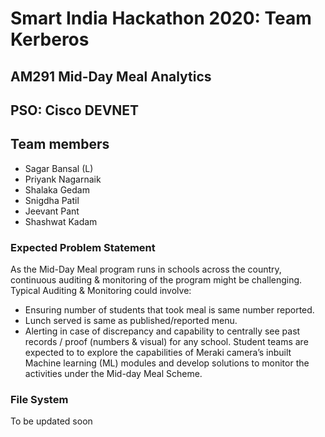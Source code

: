 # Smart India Hackathon 2020: Team Kerberos
## AM291 Mid-Day Meal Analytics
## PSO: Cisco DEVNET
## Team members
- Sagar Bansal (L)
- Priyank Nagarnaik
- Shalaka Gedam
- Snigdha Patil
- Jeevant Pant
- Shashwat Kadam 

### Expected Problem Statement

As the Mid-Day Meal program runs in schools across the country, continuous auditing & monitoring of the program
might be challenging. Typical Auditing & Monitoring could involve:
- Ensuring number of students that took meal is same number reported.
- Lunch served is same as published/reported menu.
- Alerting in case of discrepancy and capability to centrally see past records / proof (numbers & visual) for any
school.
Student teams are expected to to explore the capabilities of Meraki camera’s inbuilt Machine learning (ML) modules
and develop solutions to monitor the activities under the Mid-day Meal Scheme.

### File System

To be updated soon
